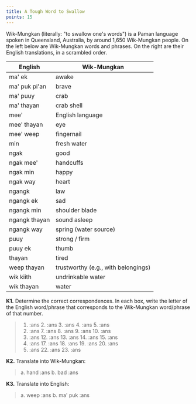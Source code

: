 ```yaml
---
title: A Tough Word to Swallow
points: 15
---
```


Wik-Mungkan (literally: "to swallow one's words") is a Paman language spoken in Queensland, Australia, by
around 1,650 Wik-Mungkan people. On the left below are Wik-Mungkan words and phrases. On the right are
their English translations, in a scrambled order.

| English | Wik-Mungkan |
| - | - |
| ma' ek | awake |
| ma' puk pi'an | brave |
| ma' puuy | crab |
| ma' thayan | crab shell |
| mee' | English language |
| mee' thayan | eye |
| mee' weep | fingernail |
| min | fresh water |
| ngak | good |
| ngak mee' | handcuffs |
| ngak min | happy |
| ngak way | heart |
| ngangk | law |
| ngangk ek | sad |
| ngangk min | shoulder blade |
| ngangk thayan | sound asleep |
| ngangk way | spring (water source) |
| puuy | strong / firm |
| puuy ek | thumb |
| thayan | tired |
| weep thayan | trustworthy (e.g., with belongings) |
| wik kiith | undrinkable water |
| wik thayan | water |

**K1.** Determine the correct correspondences. In each box, write the letter of the English word/phrase that
corresponds to the Wik-Mungkan word/phrase of that number.

> 1. :ans 2. :ans 3. :ans 4. :ans 5. :ans 
> 6. :ans 7. :ans 8. :ans 9. :ans 10. :ans 
> 11. :ans 12. :ans 13. :ans 14. :ans 15. :ans 
> 16. :ans 17. :ans 18. :ans 19. :ans 20. :ans 
> 21. :ans 22. :ans 23. :ans

**K2.** Translate into Wik-Mungkan: 

> a. hand :ans
> b. bad :ans

**K3.** Translate into English: 

> a. weep :ans
> b. ma' puk :ans